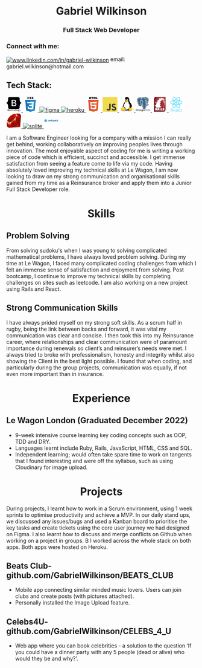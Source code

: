 <h1 align="center">Gabriel Wilkinson</h1>
<h3 align="center">Full Stack Web Developer</h3>

<h3 align="left">Connect with me:</h3>
<p align="left">
<a href="https://linkedin.com/in/www.linkedin.com/in/gabriel-wilkinson" target="blank"><img align="center" src="https://raw.githubusercontent.com/rahuldkjain/github-profile-readme-generator/master/src/images/icons/Social/linked-in-alt.svg" alt="www.linkedin.com/in/gabriel-wilkinson" height="30" width="40" /></a>
  email: gabriel.wilkinson@hotmail.com
</p>

<h2 align="left">Tech Stack:</h2>
<p align="left"> <a href="https://getbootstrap.com" target="_blank" rel="noreferrer"> <img src="https://raw.githubusercontent.com/devicons/devicon/master/icons/bootstrap/bootstrap-plain-wordmark.svg" alt="bootstrap" width="40" height="40"/> </a> <a href="https://www.w3schools.com/css/" target="_blank" rel="noreferrer"> <img src="https://raw.githubusercontent.com/devicons/devicon/master/icons/css3/css3-original-wordmark.svg" alt="css3" width="40" height="40"/> </a> <a href="https://www.figma.com/" target="_blank" rel="noreferrer"> <img src="https://www.vectorlogo.zone/logos/figma/figma-icon.svg" alt="figma" width="40" height="40"/> </a> <a href="https://heroku.com" target="_blank" rel="noreferrer"> <img src="https://www.vectorlogo.zone/logos/heroku/heroku-icon.svg" alt="heroku" width="40" height="40"/> </a> <a href="https://www.w3.org/html/" target="_blank" rel="noreferrer"> <img src="https://raw.githubusercontent.com/devicons/devicon/master/icons/html5/html5-original-wordmark.svg" alt="html5" width="40" height="40"/> </a> <a href="https://developer.mozilla.org/en-US/docs/Web/JavaScript" target="_blank" rel="noreferrer"> <img src="https://raw.githubusercontent.com/devicons/devicon/master/icons/javascript/javascript-original.svg" alt="javascript" width="40" height="40"/> </a> <a href="https://www.linux.org/" target="_blank" rel="noreferrer"> <img src="https://raw.githubusercontent.com/devicons/devicon/master/icons/linux/linux-original.svg" alt="linux" width="40" height="40"/> </a> <a href="https://www.postgresql.org" target="_blank" rel="noreferrer"> <img src="https://raw.githubusercontent.com/devicons/devicon/master/icons/postgresql/postgresql-original-wordmark.svg" alt="postgresql" width="40" height="40"/> </a> <a href="https://rubyonrails.org" target="_blank" rel="noreferrer"> <img src="https://raw.githubusercontent.com/devicons/devicon/master/icons/rails/rails-original-wordmark.svg" alt="rails" width="40" height="40"/> </a> <a href="https://reactjs.org/" target="_blank" rel="noreferrer"> <img src="https://raw.githubusercontent.com/devicons/devicon/master/icons/react/react-original-wordmark.svg" alt="react" width="40" height="40"/> </a> <a href="https://www.ruby-lang.org/en/" target="_blank" rel="noreferrer"> <img src="https://raw.githubusercontent.com/devicons/devicon/master/icons/ruby/ruby-original.svg" alt="ruby" width="40" height="40"/> </a> <a href="https://www.sqlite.org/" target="_blank" rel="noreferrer"> <img src="https://www.vectorlogo.zone/logos/sqlite/sqlite-icon.svg" alt="sqlite" width="40" height="40"/> </a> <a href="https://webpack.js.org" target="_blank" rel="noreferrer"> <img src="https://raw.githubusercontent.com/devicons/devicon/d00d0969292a6569d45b06d3f350f463a0107b0d/icons/webpack/webpack-original-wordmark.svg" alt="webpack" width="40" height="40"/> </a> </p>

I am a Software Engineer looking for a company with a mission I can really get behind, working collaboratively on improving peoples lives through innovation. The most enjoyable aspect of coding for me is writing a working piece of code which is efficient, succinct and accessible. I get immense satisfaction from seeing a feature come to life via my code. Having absolutely loved improving my technical skills at Le Wagon, I am now looking to draw on my strong communication and organisational skills gained from my time as a Reinsurance broker and apply them into a Junior Full Stack Developer role. 

<h1 align="center">Skills</h1>
<h2 align="left">Problem Solving</h2>

From solving sudoku's when I was young to solving complicated mathematical problems, I have always loved problem solving. During my time at Le Wagon, I faced many complicated coding challenges from which I felt an immense sense of satisfaction and enjoyment from solving. Post bootcamp, I continue to improve my technical skills by completing challenges on sites such as leetcode. I am also working on a new project using Rails and React.

<h2 align="left">Strong Communication Skills</h2>

I have always prided myself on my strong soft skills. As a scrum half in rugby, being the link between backs and forward, it was vital my communication was clear and concise. I then took this into my Reinsurance career, where relationships and clear communication were of paramount importance during renewals so client’s and reinsurer’s needs were met. I always tried to broke with professionalism, honesty and integrity whilst also showing the Client in the best light possible. I found that when coding, and particularly during the group projects, communication was equally, if not even more important than in insurance.

<h1 align="center">Experience</h1>
<h2 align="left">Le Wagon London (Graduated December 2022)</h2>

<ul>
<li>9-week intensive course learning key coding concepts such as OOP, TDD and DRY.
<li>Languages learnt include Ruby, Rails, JavaScript, HTML, CSS and SQL.
<li>Independent learning; would often take spare time to work on tangents that I found interesting and were off the syllabus, such as using Cloudinary for image upload.
  </ul>

<h1 align="center">Projects</h1>

During projects, I learnt how to work in a Scrum environment, using 1 week sprints to optimise productivity and achieve a MVP. In our daily stand ups, we discussed any issues/bugs and used a Kanban board to prioritise the key tasks and create tickets using the core user journey we had designed on Figma. I also learnt how to discuss and merge conflicts on Github when working on a project in groups. B I worked across the whole stack on both apps. Both apps were hosted on Heroku.

<div class="flex">
  <div> 
    <h2>Beats Club- github.com/GabrielWilkinson/BEATS_CLUB</h2>
    <ul>
      <li> Mobile app connecting similar minded music lovers. Users can join clubs and create posts (with pictures attached).
      <li> Personally installed the Image Upload feature.
    </ul>
  </div>
  <div>
    <h2>Celebs4U- github.com/GabrielWilkinson/CELEBS_4_U</h2>
      <ul>
      <li> Web app where you can book celebrities - a solution to the question ‘If you could have a dinner party with any 5 people (dead or alive) who would they be and why?’.
    </ul>
  </div>
    
  
  
